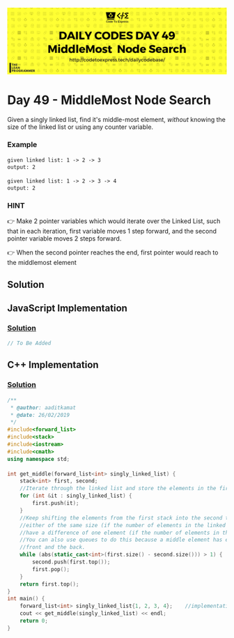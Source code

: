 ![cover](./cover.png)

# Day 49 - MiddleMost Node Search

Given a singly linked list, find it's middle-most element, *without* knowing the size of the linked list or using any counter variable.

### Example

```
given linked list: 1 -> 2 -> 3
output: 2

given linked list: 1 -> 2 -> 3 -> 4
output: 2
```

### HINT

👉 Make 2 pointer variables which would iterate over the Linked List, such that in each iteration, first variable moves 1 step forward, and the second pointer variable moves 2 steps forward. 

👉 When the second pointer reaches the end, first pointer would reach to the middlemost element

## Solution

## JavaScript Implementation

### [Solution](./JavaScript/middleNode.js)

```js
// To Be Added
```

## C++ Implementation

### [Solution](./C++/find_middle_linked_list.cpp)

```c++
/**
 * @author: aaditkamat
 * @date: 26/02/2019
 */
#include<forward_list>
#include<stack>
#include<iostream>
#include<cmath>
using namespace std;

int get_middle(forward_list<int> singly_linked_list) {
    stack<int> first, second;
    //Iterate through the linked list and store the elements in the first stack
    for (int &it : singly_linked_list) {
        first.push(it);
    }
    //Keep shifting the elements from the first stack into the second till both the stacks are
    //either of the same size (if the number of elements in the linked list is even) or
    //have a difference of one element (if the number of elements in the linked list are odd).
    //You can also use queues to do this because a middle element has equal distance from the
    //front and the back.
    while (abs(static_cast<int>(first.size() - second.size())) > 1) {
        second.push(first.top());
        first.pop();
    }
    return first.top();
}
int main() {
    forward_list<int> singly_linked_list{1, 2, 3, 4};    //implementation of singly linked list in C++
    cout << get_middle(singly_linked_list) << endl;
    return 0;
}
```